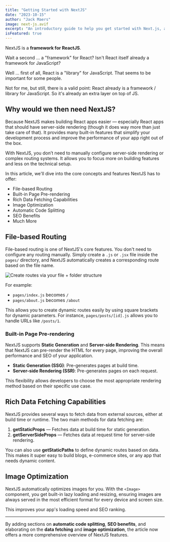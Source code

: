 ```yaml
---
title: "Getting Started with NextJS"
date: "2023-10-15"
author: "Jack Maers"
image: next-js.avif
excerpt: "An introductory guide to help you get started with Next.js, a powerful React framework for building fast, server-rendered applications."
isFeatured: true
---
```


NextJS is a **framework for ReactJS**.

Wait a second ... a "framework" for React? Isn't React itself already a framework for JavaScript?

Well ... first of all, React is a "library" for JavaScript. That seems to be important for some people.

Not for me, but still, there is a valid point: React already is a framework / library for JavaScript. So it's already an extra layer on top of JS.

## Why would we then need NextJS?

Because NextJS makes building React apps easier — especially React apps that should have server-side rendering (though it does way more than just take care of that). It provides many built-in features that simplify your development process and improve the performance of your app right out of the box.

With NextJS, you don’t need to manually configure server-side rendering or complex routing systems. It allows you to focus more on building features and less on the technical setup.

In this article, we'll dive into the core concepts and features NextJS has to offer:

- File-based Routing
- Built-in Page Pre-rendering
- Rich Data Fetching Capabilities
- Image Optimization
- Automatic Code Splitting
- SEO Benefits
- Much More

## File-based Routing

File-based routing is one of NextJS's core features. You don't need to configure any routing manually. Simply create a `.js` or `.jsx` file inside the `pages/` directory, and NextJS automatically creates a corresponding route based on the file name.

![Create routes via your file + folder structure](/images/posts/getting-started-with-nextjs/next-js1.avif)

For example:

- `pages/index.js` becomes `/`
- `pages/about.js` becomes `/about`

This allows you to create dynamic routes easily by using square brackets for dynamic parameters. For instance, `pages/posts/[id].js` allows you to handle URLs like `/posts/1`.

### Built-in Page Pre-rendering

NextJS supports **Static Generation** and **Server-side Rendering**. This means that NextJS can pre-render the HTML for every page, improving the overall performance and SEO of your application.

- **Static Generation (SSG)**: Pre-generates pages at build time.
- **Server-side Rendering (SSR)**: Pre-generates pages on each request.

This flexibility allows developers to choose the most appropriate rendering method based on their specific use case.

## Rich Data Fetching Capabilities

NextJS provides several ways to fetch data from external sources, either at build time or runtime. The two main methods for data fetching are:

1. **getStaticProps** — Fetches data at build time for static generation.
2. **getServerSideProps** — Fetches data at request time for server-side rendering.

You can also use **getStaticPaths** to define dynamic routes based on data. This makes it super easy to build blogs, e-commerce sites, or any app that needs dynamic content.

## Image Optimization

NextJS automatically optimizes images for you. With the `<Image>` component, you get built-in lazy loading and resizing, ensuring images are always served in the most efficient format for every device and screen size.

This improves your app's loading speed and SEO ranking.

---

By adding sections on **automatic code splitting**, **SEO benefits**, and elaborating on the **data fetching** and **image optimization**, the article now offers a more comprehensive overview of NextJS features.
